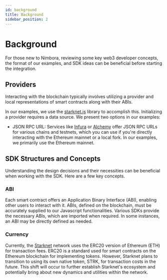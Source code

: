 ```yaml
---
id: background
title: Background
sidebar_position: 2
---
```


# Background

For those new to Nimbora, reviewing some key web3 developer concepts, the format of our examples, and SDK ideas can be beneficial before starting the integration.

## Providers

Interacting with the blockchain typically involves utilizing a provider and local representations of smart contracts along with their ABIs.

In our examples, we use the [starknet.js](https://www.starknetjs.com/docs/guides/intro/) library to accomplish this. Initializing a provider requires a data source. We present two options in our examples:

- JSON RPC URL: Services like [Infura](https://www.infura.io) or [Alchemy](https://www.starknetjs.com/docs/guides/intro/) offer JSON RPC URLs for various chains and testnets, which you can use if you're directly interacting with the Ethereum mainnet or a local fork. In our examples, we primarily use the Ethereum mainnet.

## SDK Structures and Concepts

Understanding the design decisions and their necessities can be beneficial when working with the SDK. Here are a few key concepts.

### ABI

Each smart contract offers an Application Binary Interface (ABI), enabling other users to interact with it. ABIs, defined on the blockchain, must be accurately supplied to our Javascript functionalities. Various SDKs provide the necessary ABIs, which are imported when required. In some instances, an ABI may be directly defined as needed.

### Currency

Currently, the [Starknet](/docs/concepts/overview#starknet) network uses the ERC20 version of Ethereum (ETH) for transaction fees. ERC20 is a standard used for smart contracts on the Ethereum blockchain for implementing tokens. However, Starknet plans to transition to using its own native token, STRK, for transaction costs in the future. This shift will occur to further establish Starknet's ecosystem and potentially bring about new dynamics and utilities within the network.